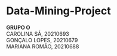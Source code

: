 # Data-Mining-Project </br>
**GRUPO O** </br>
CAROLINA SÁ, 20210693 </br>
GONÇALO LOPES, 20210679 </br>
MARIANA ROMÃO, 20210688 </br>

